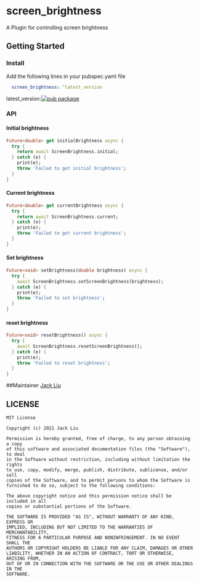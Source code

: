 # screen_brightness

A Plugin for controlling screen brightness

## Getting Started
### Install
Add the following lines in your pubspec.yaml file

```yaml
  screen_brightness: ^latest_version
```

latest_version:[![pub package](https://img.shields.io/pub/v/screen_brightness.svg)](https://pub.dartlang.org/packages/screen_brightness)

### API
#### Initial brightness
```dart
Future<double> get initialBrightness async {
  try {
    return await ScreenBrightness.initial;
  } catch (e) {
    print(e);
    throw 'Failed to get initial brightness';
  }
}
```
#### Current brightness
```dart
Future<double> get currentBrightness async {
  try {
    return await ScreenBrightness.current;
  } catch (e) {
    print(e);
    throw 'Failed to get current brightness';
  }
}
```
#### Set brightness
```dart
Future<void> setBrightness(double brightness) async {
  try {
    await ScreenBrightness.setScreenBrightness(brightness);
  } catch (e) {
    print(e);
    throw 'Failed to set brightness';
  }
}
```
#### reset brightness
```dart
Future<void> resetBrightness() async {
  try {
    await ScreenBrightness.resetScreenBrightness();
  } catch (e) {
    print(e);
    throw 'Failed to reset brightness';
  }
}
```

##Maintainer
[Jack Liu](https://github.com/aaassseee)

## LICENSE


    MIT License

    Copyright (c) 2021 Jack Liu

    Permission is hereby granted, free of charge, to any person obtaining a copy
    of this software and associated documentation files (the "Software"), to deal
    in the Software without restriction, including without limitation the rights
    to use, copy, modify, merge, publish, distribute, sublicense, and/or sell
    copies of the Software, and to permit persons to whom the Software is
    furnished to do so, subject to the following conditions:
    
    The above copyright notice and this permission notice shall be included in all
    copies or substantial portions of the Software.
    
    THE SOFTWARE IS PROVIDED "AS IS", WITHOUT WARRANTY OF ANY KIND, EXPRESS OR
    IMPLIED, INCLUDING BUT NOT LIMITED TO THE WARRANTIES OF MERCHANTABILITY,
    FITNESS FOR A PARTICULAR PURPOSE AND NONINFRINGEMENT. IN NO EVENT SHALL THE
    AUTHORS OR COPYRIGHT HOLDERS BE LIABLE FOR ANY CLAIM, DAMAGES OR OTHER
    LIABILITY, WHETHER IN AN ACTION OF CONTRACT, TORT OR OTHERWISE, ARISING FROM,
    OUT OF OR IN CONNECTION WITH THE SOFTWARE OR THE USE OR OTHER DEALINGS IN THE
    SOFTWARE.

    
    
    
    
    
    

    

    
    
    
    
    
